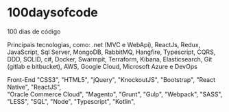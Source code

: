 # 100daysofcode
100 dias de código

Principais tecnologias, como: 
.net (MVC e WebApi), 
ReactJs, 
Redux, 
JavaScript, 
Sql Server, 
MongoDB,
RabbitMQ, 
Hangfire, 
Typescript, 
CQRS, 
DDD, 
SOLID, 
c#, 
Docker, 
Swarmpit, 
Terraform, 
Kibana, 
Elasticsearch, 
Git 
(gitlab e bitbucket), 
AWS, 
Google Cloud, 
Microsoft Azure 
e DevOps 

Front-End
			"CSS3",
			"HTML5",
			"jQuery",
			"KnockoutJS",
			"Bootstrap",
			"React Native",
			"ReactJS",		
			"Oracle Commerce Cloud",
			"Magento",
			"Grunt",
			"Gulp",
			"Webpack",
			"SASS",
			"LESS",
			"SQL",
			"Node",
			"Typescript",
			"Kotlin",
